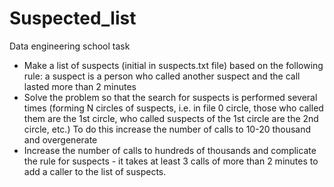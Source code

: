 # Suspected_list
Data engineering school task  
- Make a list of suspects (initial in suspects.txt file) based on the following rule: a suspect is a person who called another suspect and the call lasted more than 2 minutes 
- Solve the problem so that the search for suspects is performed several times (forming N circles of suspects, i.e. in file 0 circle, those who called them are the 1st circle, who called suspects of the 1st circle are the 2nd circle, etc.) To do this increase the number of calls to 10-20 thousand and overgenerate 
- Increase the number of calls to hundreds of thousands and complicate the rule for suspects - it takes at least 3 calls of more than 2 minutes to add a caller to the list of suspects.

